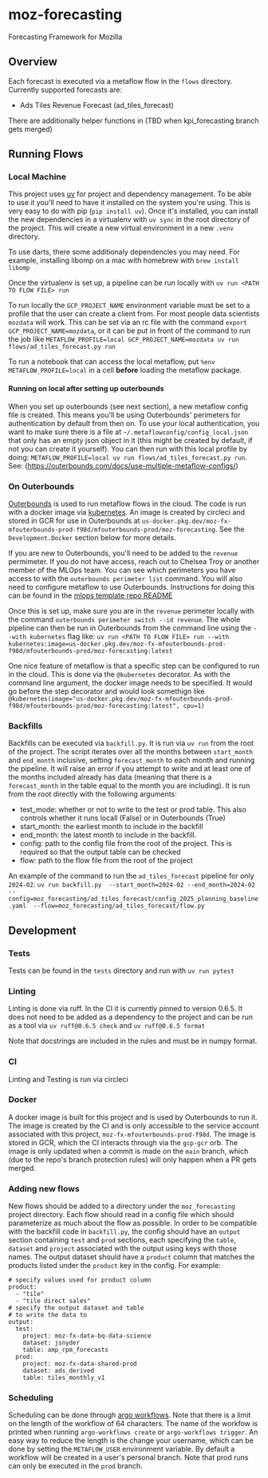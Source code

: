# moz-forecasting
Forecasting Framework for Mozilla

## Overview
Each forecast is executed via a metaflow flow in the `flows` directory.  Currently supported forecasts are:
- Ads Tiles Revenue Forecast (ad_tiles_forecast)

There are additionally helper functions in (TBD when kpi_forecasting branch gets merged)

## Running Flows
### Local Machine

This project uses [uv](https://docs.astral.sh/uv/) for project and dependency management.  To be able to use it you'll need to have it installed on the system you're using.  This is very easy to do with pip (`pip install uv`).  Once it's installed, you can install the new dependencies in a virtualenv with `uv sync` in the root directory of the project.  This will create a new virtual environment in a new `.venv` directory.

To use darts, there some additionaly dependencies you may need.  For example, installing libomp on a mac with homebrew with `brew install libomp`

Once the virtualenv is set up, a pipeline can be run locally with `uv run <PATH TO FLOW FILE> run`

To run locally the `GCP_PROJECT_NAME` environment variable must be set to a profile that the user can create a client from. For most people data scientists `mozdata` will work.  This can be set via an rc file with the command `export GCP_PROJECT_NAME=mozdata`, or it can be put in front of the command to run the job like `METAFLOW_PROFILE=local GCP_PROJECT_NAME=mozdata uv run flows/ad_tiles_forecast.py run`

To run a notebook that can access the local metaflow, put `%env METAFLOW_PROFILE=local` in a cell **before** loading the metaflow package.

#### Running on local after setting up outerbounds
When you set up outerbounds (see next section), a new metaflow config file is created.  This means you'll be using Outerbounds' perimeters for authentication by default from then on.  To use your local authentication, you want to make sure there is a file at `~/.metaflowconfig/config_local.json` that only has an empty json object in it (this might be created by default, if not you can create it yourself). You can then run with this local profile by doing: `METAFLOW_PROFILE=local uv run flows/ad_tiles_forecast.py run`.  See: (https://outerbounds.com/docs/use-multiple-metaflow-configs/)

### On Outerbounds
[Outerbounds](https://ui.desertowl.obp.outerbounds.com/dashboard/workspace) is used to run metaflow flows in the cloud.  The code is run with a docker image via [kubernetes](https://outerbounds.com/engineering/deployment/gcp-k8s/deployment/).  An image is created by circleci and stored in GCR for use in Outerbounds at `us-docker.pkg.dev/moz-fx-mfouterbounds-prod-f98d/mfouterbounds-prod/moz-forecasting`.  See the `Development.Docker` section below for more details.

If you are new to Outerbounds, you'll need to be added to the `revenue` permimeter.  If you do not have access, reach out to Chelsea Troy or another member of the MLOps team. You can see which perimeters you have access to with the `outerbounds perimeter list` command. You will also need to configure metaflow to use Outerbounds.  Instructions for doing this can be found in the [mlops template repo README](github.com/mozilla/mozmlops/tree/main/src/mozmlops/templates#most-importantly-you-need-an-account-with-outerbounds-do-not-make-this-yourself)

Once this is set up, make sure you are in the `revenue` perimeter locally with the command `outerbounds perimeter switch --id revenue`.  The whole pipeline can then be run in Outerbounds from the command line using the `--with kubernetes` flag like:
```uv run <PATH TO FLOW FILE> run --with kubernetes:image=us-docker.pkg.dev/moz-fx-mfouterbounds-prod-f98d/mfouterbounds-prod/moz-forecasting:latest```

One nice feature of metaflow is that a specific step can be configured to run in the cloud.  This is done via the `@kubernetes` decorator.  As with the command line argument, the docker image needs to be specified.  It would go before the step decorator and would look somethign like `@kubernetes(image="us-docker.pkg.dev/moz-fx-mfouterbounds-prod-f98d/mfouterbounds-prod/moz-forecasting:latest", cpu=1)`

### Backfills
Backfills can be executed via `backfill.py`.  It is run via `uv run` from the root of the project. The script iterates over all the months between `start_month` and `end_month` inclusive, setting `forecast_month` to each month and running the pipeline.  It will raise an error if you attempt to write and at least one of the months included already has data (meaning that there is a `forecast_month` in the table equal to the month you are including). It is run from the root directly with the following arguments:
- test_mode: whether or not to write to the test or prod table.  This also controls whether it runs locall (False) or in Outerbounds (True)
- start_month: the earliest month to include in the backfill
- end_month: the latest month to include in the backfill.  
- config: path to the config file from the root of the project.  This is required so that the output table can be checked
- flow: path to the flow file from the root of the project

An example of the command to run the `ad_tiles_forecast` pipeline for only `2024-02`: `uv run backfill.py  --start_month=2024-02 --end_month=2024-02 --config=moz_forecasting/ad_tiles_forecast/config_2025_planning_baseline.yaml  --flow=moz_forecasting/ad_tiles_forecast/flow.py`


## Development
### Tests
Tests can be found in the `tests` directory and run with `uv run pytest`

### Linting
Linting is done via ruff.  In the CI it is currently pinned to version 0.6.5.  It does not need to be added as a dependency to the project and can be run as a tool via `uv ruff@0.6.5 check` and `uv ruff@0.6.5 format`

Note that docstrings are included in the rules and must be in numpy format.

### CI
Linting and Testing is run via circleci

### Docker
A docker image is built for this project and is used by Outerbounds to run it.  The image is created by the CI and is only accessible to the service account associated with this project, `moz-fx-mfouterbounds-prod-f98d`.  The image is stored in GCR, which the CI interacts through via the `gcp-gcr` orb.  The image is only updated when a commit is made on the `main` branch, which (due to the repo's branch protection rules) will only happen when a PR gets merged.

### Adding new flows
New flows should be added to a directory under the `moz_forecasting` project directory.  Each flow should read in a config file which should parameterize as much about the flow as possible.  In order to be compatible with the backfill code in `backfill.py`,
the config should have an `output` section containing `test` and `prod` sections, each specifying the `table`, `dataset` and `project` associated with the output using keys with those names.  The output dataset should have a `product` column that matches the products listed under the `product` key in the config.  For example:
```
# specify values used for product column
product:
  - "tile"
  - "tile direct sales"
# specify the output dataset and table
# to write the data to
output:
  test:
    project: moz-fx-data-bq-data-science
    dataset: jsnyder
    table: amp_rpm_forecasts
  prod:
    project: moz-fx-data-shared-prod
    dataset: ads_derived
    table: tiles_monthly_v1
```

### Scheduling
Scheduling can be done through [argo workflows](https://docs.outerbounds.com/schedule-flow-on-argo/).  Note that there is a limit on the length of the workflow of 64 characters.  The name of the workfow is printed when running `argo-workflows create` or `argo-workflows trigger`.  An easy way to reduce the length is the change your username, which can be done by setting the `METAFLOW_USER` environment variable.  By default a workflow will be created in a user's personal branch.  Note that prod runs can only be executed in the `prod` branch.